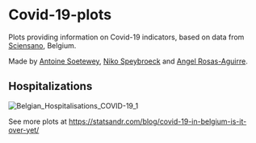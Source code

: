 # Covid-19-plots

Plots providing information on Covid-19 indicators, based on data from [Sciensano](https://epistat.wiv-isp.be/covid/), Belgium.
 
Made by [Antoine Soetewey](https://antoinesoetewey.com/), [Niko Speybroeck](https://twitter.com/NikoSpeybroeck) and [Angel Rosas-Aguirre](https://twitter.com/arosas_aguirre).

## Hospitalizations

![Belgian_Hospitalisations_COVID-19_1](https://user-images.githubusercontent.com/17910063/82463071-aa4e2a80-9abc-11ea-987b-09185f5be279.png)

See more plots at https://statsandr.com/blog/covid-19-in-belgium-is-it-over-yet/
